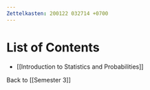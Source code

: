 ```yaml
---
Zettelkasten: 200122 032714 +0700
---
```

# List of Contents
* [[Introduction to Statistics and Probabilities]]

Back to [[Semester 3]]
